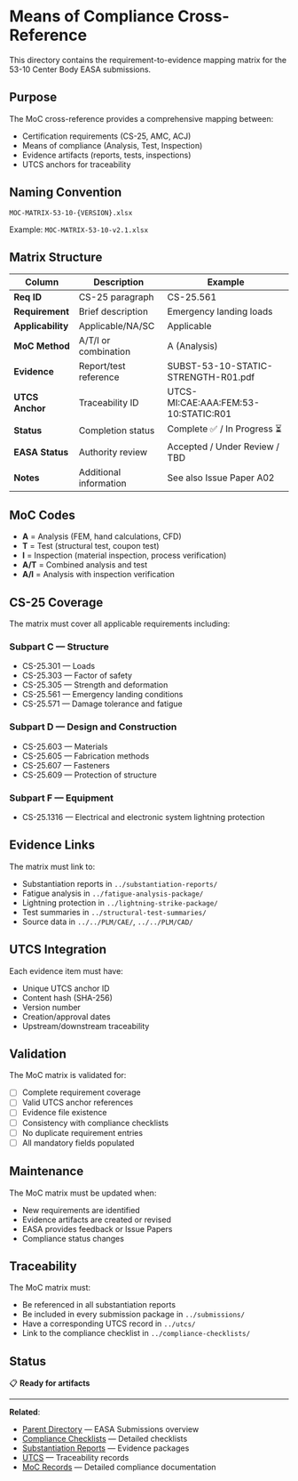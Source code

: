 # Means of Compliance Cross-Reference

This directory contains the requirement-to-evidence mapping matrix for the 53-10 Center Body EASA submissions.

## Purpose

The MoC cross-reference provides a comprehensive mapping between:
- Certification requirements (CS-25, AMC, ACJ)
- Means of compliance (Analysis, Test, Inspection)
- Evidence artifacts (reports, tests, inspections)
- UTCS anchors for traceability

## Naming Convention

```
MOC-MATRIX-53-10-{VERSION}.xlsx
```

Example: `MOC-MATRIX-53-10-v2.1.xlsx`

## Matrix Structure

| Column | Description | Example |
|--------|-------------|---------|
| **Req ID** | CS-25 paragraph | CS-25.561 |
| **Requirement** | Brief description | Emergency landing loads |
| **Applicability** | Applicable/NA/SC | Applicable |
| **MoC Method** | A/T/I or combination | A (Analysis) |
| **Evidence** | Report/test reference | SUBST-53-10-STATIC-STRENGTH-R01.pdf |
| **UTCS Anchor** | Traceability ID | UTCS-MI:CAE:AAA:FEM:53-10:STATIC:R01 |
| **Status** | Completion status | Complete ✅ / In Progress ⏳ |
| **EASA Status** | Authority review | Accepted / Under Review / TBD |
| **Notes** | Additional information | See also Issue Paper A02 |

## MoC Codes

- **A** = Analysis (FEM, hand calculations, CFD)
- **T** = Test (structural test, coupon test)
- **I** = Inspection (material inspection, process verification)
- **A/T** = Combined analysis and test
- **A/I** = Analysis with inspection verification

## CS-25 Coverage

The matrix must cover all applicable requirements including:

### Subpart C — Structure
- CS-25.301 — Loads
- CS-25.303 — Factor of safety
- CS-25.305 — Strength and deformation
- CS-25.561 — Emergency landing conditions
- CS-25.571 — Damage tolerance and fatigue

### Subpart D — Design and Construction
- CS-25.603 — Materials
- CS-25.605 — Fabrication methods
- CS-25.607 — Fasteners
- CS-25.609 — Protection of structure

### Subpart F — Equipment
- CS-25.1316 — Electrical and electronic system lightning protection

## Evidence Links

The matrix must link to:
- Substantiation reports in `../substantiation-reports/`
- Fatigue analysis in `../fatigue-analysis-package/`
- Lightning protection in `../lightning-strike-package/`
- Test summaries in `../structural-test-summaries/`
- Source data in `../../PLM/CAE/`, `../../PLM/CAD/`

## UTCS Integration

Each evidence item must have:
- Unique UTCS anchor ID
- Content hash (SHA-256)
- Version number
- Creation/approval dates
- Upstream/downstream traceability

## Validation

The MoC matrix is validated for:
- [ ] Complete requirement coverage
- [ ] Valid UTCS anchor references
- [ ] Evidence file existence
- [ ] Consistency with compliance checklists
- [ ] No duplicate requirement entries
- [ ] All mandatory fields populated

## Maintenance

The MoC matrix must be updated when:
- New requirements are identified
- Evidence artifacts are created or revised
- EASA provides feedback or Issue Papers
- Compliance status changes

## Traceability

The MoC matrix must:
- Be referenced in all substantiation reports
- Be included in every submission package in `../submissions/`
- Have a corresponding UTCS record in `../utcs/`
- Link to the compliance checklist in `../compliance-checklists/`

## Status

📋 **Ready for artifacts**

---

**Related**:
- [Parent Directory](../) — EASA Submissions overview
- [Compliance Checklists](../compliance-checklists/) — Detailed checklists
- [Substantiation Reports](../substantiation-reports/) — Evidence packages
- [UTCS](../utcs/) — Traceability records
- [MoC Records](../MoC-records/) — Detailed compliance documentation
